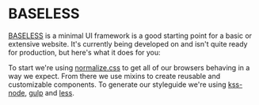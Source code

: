 # BASELESS
[BASELESS](https://github.com/dhigginbotham/baseless) is a minimal UI framework is a good starting point for a basic or extensive website. 
It's currently being developed on and isn't quite ready for production, but here's what it does for you:

To start we're using [normalize.css](#) to get all of our browsers behaving in a way we expect. From there we use mixins to create reusable
and customizable components. To generate our styleguide we're using [kss-node](#), [gulp](#) and [less](#).
